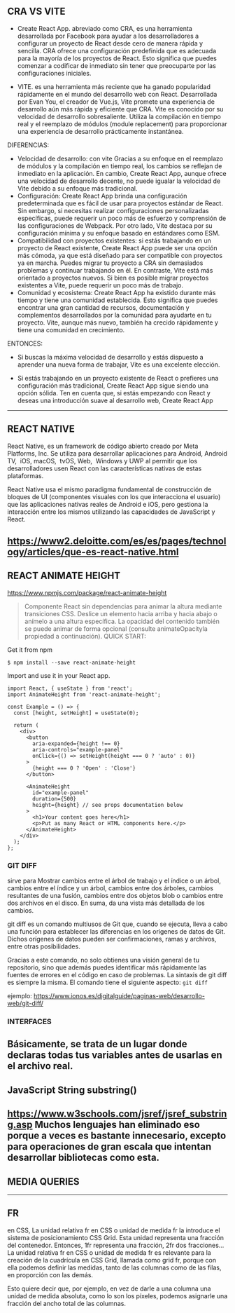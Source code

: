 ## CRA VS VITE

- Create React App. 
abreviado como CRA, es una herramienta desarrollada por Facebook para ayudar a los desarrolladores a configurar un proyecto de React 
desde cero de manera rápida y sencilla. CRA ofrece una configuración predefinida que es adecuada para la mayoría de los proyectos de React.
Esto significa que puedes comenzar a codificar de inmediato sin tener que preocuparte por las configuraciones iniciales.

- VITE. es una herramienta más reciente que ha ganado popularidad rápidamente en el mundo del desarrollo web con React. 
Desarrollada por Evan You, el creador de Vue.js, Vite promete una experiencia de desarrollo aún más rápida y eficiente que CRA.
Vite es conocido por su velocidad de desarrollo sobresaliente. Utiliza la compilación en tiempo real y el reemplazo de módulos (module replacement) 
para proporcionar una experiencia de desarrollo prácticamente instantánea.

DIFERENCIAS:
* Velocidad de desarrollo: con vite Gracias a su enfoque en el reemplazo de módulos y la compilación en tiempo real, los cambios se reflejan de inmediato en la aplicación. En cambio, Create React App, aunque ofrece una velocidad de desarrollo decente, no puede igualar la velocidad de Vite debido a su enfoque más tradicional.
* Configuración: Create React App brinda una configuración predeterminada que es fácil de usar para proyectos estándar de React. Sin embargo, si necesitas realizar configuraciones personalizadas específicas, puede requerir un poco más de esfuerzo y comprensión de las configuraciones de Webpack. Por otro lado, Vite destaca por su configuración mínima y su enfoque basado en estándares como ESM.
* Compatibilidad con proyectos existentes: si estás trabajando en un proyecto de React existente, Create React App puede ser una opción más cómoda, ya que está diseñado para ser compatible con proyectos ya en marcha. Puedes migrar tu proyecto a CRA sin demasiados problemas y continuar trabajando en él. En contraste, Vite está más orientado a proyectos nuevos. Si bien es posible migrar proyectos existentes a Vite, puede requerir un poco más de trabajo.
* Comunidad y ecosistema: Create React App ha existido durante más tiempo y tiene una comunidad establecida. Esto significa que puedes encontrar una gran cantidad de recursos, documentación y complementos desarrollados por la comunidad para ayudarte en tu proyecto. Vite, aunque más nuevo, también ha crecido rápidamente y tiene una comunidad en crecimiento.

ENTONCES: 
- Si buscas la máxima velocidad de desarrollo y estás dispuesto a aprender una nueva forma de trabajar, Vite es una excelente elección.

- Si estás trabajando en un proyecto existente de React o prefieres una configuración más tradicional, Create React App sigue siendo una opción sólida. Ten en cuenta que, si estás empezando con React y deseas una introducción suave al desarrollo web, Create React App

---
## REACT NATIVE
React Native, es un framework de código abierto creado por Meta Platforms, Inc.​ Se utiliza para desarrollar aplicaciones para Android, ​ Android TV, ​ iOS, macOS, ​ tvOS, Web, ​ Windows​ y UWP​ al permitir que los desarrolladores usen React con las características nativas de estas plataformas.

React Native usa el mismo paradigma fundamental de construcción de bloques de UI (componentes visuales con los que interacciona el usuario) que las aplicaciones nativas reales de Android e iOS, pero gestiona la interacción entre los mismos utilizando las capacidades de JavaScript y React.

https://www2.deloitte.com/es/es/pages/technology/articles/que-es-react-native.html
---
## REACT ANIMATE HEIGHT
https://www.npmjs.com/package/react-animate-height

> Componente React sin dependencias para animar la altura mediante transiciones CSS. Deslice un elemento hacia arriba y hacia abajo o anímelo a una altura específica. La opacidad del contenido también se puede animar de forma opcional (consulte animateOpacityla propiedad a continuación).
QUICK START:

Get it from npm

`$ npm install --save react-animate-height`

Import and use it in your React app.
```
import React, { useState } from 'react';
import AnimateHeight from 'react-animate-height';

const Example = () => {
  const [height, setHeight] = useState(0);

  return (
    <div>
      <button
        aria-expanded={height !== 0}
        aria-controls="example-panel"
        onClick={() => setHeight(height === 0 ? 'auto' : 0)}
      >
        {height === 0 ? 'Open' : 'Close'}
      </button>

      <AnimateHeight
        id="example-panel"
        duration={500}
        height={height} // see props documentation below
      >
        <h1>Your content goes here</h1>
        <p>Put as many React or HTML components here.</p>
      </AnimateHeight>
    </div>
  );
};
```
### GIT DIFF
sirve para Mostrar cambios entre el árbol de trabajo y el índice o un árbol, cambios entre el índice y un árbol, cambios entre dos árboles, cambios resultantes de una fusión, cambios entre dos objetos blob o cambios entre dos archivos en el disco.
En suma, da una vista más detallada de los cambios.

git diff es un comando multiusos de Git que, cuando se ejecuta, lleva a cabo una función para establecer las diferencias en los orígenes de datos de Git. Dichos orígenes de datos pueden ser confirmaciones, ramas y archivos, entre otras posibilidades. 

Gracias a este comando, no solo obtienes una visión general de tu repositorio, sino que además puedes identificar más rápidamente las fuentes de errores en el código en caso de problemas. La sintaxis de git diff es siempre la misma. El comando tiene el siguiente aspecto:
`git diff`

ejemplo:
https://www.ionos.es/digitalguide/paginas-web/desarrollo-web/git-diff/

### INTERFACES

Básicamente, se trata de un lugar donde declaras todas tus variables antes de usarlas en el archivo real.
---
## JavaScript String substring()

https://www.w3schools.com/jsref/jsref_substring.asp
Muchos lenguajes han eliminado eso porque a veces es bastante innecesario, excepto para operaciones de gran escala que intentan desarrollar bibliotecas como esta.
---
## MEDIA QUERIES

---
## FR

en CSS, La unidad relativa fr en CSS o unidad de medida fr la introduce el sistema de posicionamiento CSS Grid. Esta unidad representa una fracción del contenedor. Entonces, 1fr representa una fracción, 2fr dos fracciones… La unidad relativa fr en CSS o unidad de medida fr es relevante para la creación de la cuadrícula en CSS Grid, llamada como grid fr, porque con ella podemos definir las medidas, tanto de las columnas como de las filas, en proporción con las demás.

Esto quiere decir que, por ejemplo, en vez de darle a una columna una unidad de medida absoluta, como lo son los píxeles, podemos asignarle una fracción del ancho total de las columnas.

